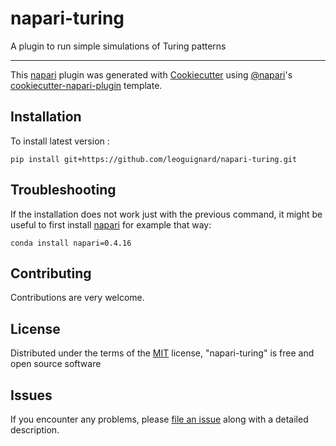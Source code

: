 # napari-turing

<!-- [![License MIT](https://img.shields.io/pypi/l/napari-turing.svg?color=green)](https://github.com/leoguignard/napari-turing/raw/main/LICENSE)
[![PyPI](https://img.shields.io/pypi/v/napari-turing.svg?color=green)](https://pypi.org/project/napari-turing)
[![Python Version](https://img.shields.io/pypi/pyversions/napari-turing.svg?color=green)](https://python.org)
[![tests](https://github.com/leoguignard/napari-turing/workflows/tests/badge.svg)](https://github.com/leoguignard/napari-turing/actions)
[![codecov](https://codecov.io/gh/leoguignard/napari-turing/branch/main/graph/badge.svg)](https://codecov.io/gh/leoguignard/napari-turing)
[![napari hub](https://img.shields.io/endpoint?url=https://api.napari-hub.org/shields/napari-turing)](https://napari-hub.org/plugins/napari-turing)
 -->
A plugin to run simple simulations of Turing patterns

----------------------------------

This [napari] plugin was generated with [Cookiecutter] using [@napari]'s [cookiecutter-napari-plugin] template.

<!--
Don't miss the full getting started guide to set up your new package:
https://github.com/napari/cookiecutter-napari-plugin#getting-started

and review the napari docs for plugin developers:
https://napari.org/plugins/index.html
-->

## Installation
<!--
You can install `napari-turing` via [pip] after downloading the content of

    pip install napari-turing
 -->

To install latest version :

    pip install git+https://github.com/leoguignard/napari-turing.git

## Troubleshooting

If the installation does not work just with the previous command, it might be useful to first install [napari] for example that way:

    conda install napari=0.4.16

## Contributing

Contributions are very welcome.

## License

Distributed under the terms of the [MIT] license,
"napari-turing" is free and open source software

## Issues

If you encounter any problems, please [file an issue] along with a detailed description.

[napari]: https://github.com/napari/napari
[Cookiecutter]: https://github.com/audreyr/cookiecutter
[@napari]: https://github.com/napari
[MIT]: http://opensource.org/licenses/MIT
[BSD-3]: http://opensource.org/licenses/BSD-3-Clause
[GNU GPL v3.0]: http://www.gnu.org/licenses/gpl-3.0.txt
[GNU LGPL v3.0]: http://www.gnu.org/licenses/lgpl-3.0.txt
[Apache Software License 2.0]: http://www.apache.org/licenses/LICENSE-2.0
[Mozilla Public License 2.0]: https://www.mozilla.org/media/MPL/2.0/index.txt
[cookiecutter-napari-plugin]: https://github.com/napari/cookiecutter-napari-plugin

[file an issue]: https://github.com/leoguignard/napari-turing/issues

[napari]: https://github.com/napari/napari
[tox]: https://tox.readthedocs.io/en/latest/
[pip]: https://pypi.org/project/pip/
[PyPI]: https://pypi.org/
